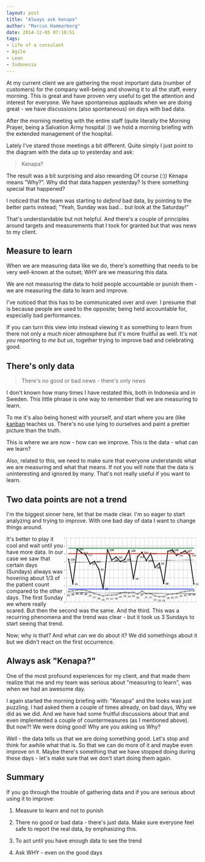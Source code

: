 ```yaml
---
layout: post
title: "Always ask kenapa"
author: "Marcus Hammarberg"
date: 2014-12-05 07:10:51
tags:
- Life of a consulant
- Agile
- Lean
- Indonesia
---
```

At my current client we are gathering the most important data (number of customers) for the company well-being and showing it to all the staff, every morning. This is great and have proven very useful to get the attention and interest for everyone.
We have spontaneous applauds when we are doing great - we have discussions (also spontaneous) on days with bad data.

After the morning meeting with the entire staff (quite literally the Morning Prayer, being a Salvation Army hospital :)) we hold a morning briefing with the extended management of the hospital.

Lately I've stared those meetings a bit different. Quite simply I just point to the diagram with the data up to yesterday and ask:
<blockquote>Kenapa?</blockquote>
The result was a bit surprising and also rewarding
<a name='more'></a>
Of course (:)) Kenapa means "Why?". Why did that data happen yesterday? Is there something special that happened?

I noticed that the team was starting to _defend_ bad data, by pointing to the better parts instead; "Yeah, Sunday was bad... but look at the Saturday!"

That's understandable but not helpful. And there's a couple of principles around targets and measurements that I took for granted but that was news to my client.

## Measure to learn
When we are measuring data like we do, there's something that needs to be very well-known at the outset; WHY are we measuring this data.

We are not measuring the data to hold people accountable or punish them - we are measuring the data to learn and improve.

I've noticed that this has to be communicated over and over. I presume that is because people are used to the opposite; being held accountable for, especially bad performances.

If you can turn this view into instead viewing it as something to learn from there not only a much nicer atmosphere but it's more fruitful as well. It's not _you_ reporting to _me_ but _us_, together trying to improve bad and celebrating good.

## There's only data
<blockquote>There's no good or bad news - there's only news</blockquote>
I don't known how many times I have restated this, both in Indonesia and in Sweden. This little phrase is one way to remember that we are measuring to learn.

To me it's also being honest with yourself, and start where you are (like [kanban](http://bit.ly/theKanbanBook) teaches us. There's no use lying to ourselves and paint a prettier picture than the truth.

This is where we are now - how can we improve. This is the data - what can we learn?

Also, related to this, we need to make sure that everyone understands what we are measuring and what that means. If not you will note that the data is uninteresting and ignored by many. That's not really useful if you want to learn.

## Two data points are not a trend
I'm the biggest sinner here, let that be made clear. I'm so eager to start analyzing and trying to improve. With one bad day of data I want to change things around.

<img src="/img/monthlydiagram.jpg" width="70%" style="float:right" />
 It's better to play it cool and wait until you have more data. In our case we saw that certain days (Sundays) always was hovering about 1/3 of the patient count compared to the other days.
The first Sunday we where really scared. But then the second was the same. And the third. This was a recurring phenomena and the trend was clear - but it took us 3 Sundays to start seeing that trend.

Now; why is that? And what can we do about it? We did somethings about it but we didn't react on the first occurrence.

## Always ask "Kenapa?"
One of the most profound experiences for my client, and that made them realize that me and my team was serious about "measuring to learn", was when we had an awesome day.

I again started the morning briefing with: "Kenapa" and the looks was just puzzling. I had asked them a couple of times already, on bad days, Why we did as we did. And we have had some fruitful discussions about that and even implemented a couple of countermeasures (as I mentioned above). But now?! We were doing good! Why are you asking us Why?

Well - the data tells us that we are doing something good. Let's stop and think for awhile what that is. So that we can do more of it and maybe even improve on it. Maybe there's something that we have stopped doing during these days - let's make sure that we don't start doing them again.

## Summary
If you go through the trouble of gathering data and if you are serious about using it to improve:

1. Measure to learn and not to punish

2. There no good or bad data - there's just data. Make sure everyone feel safe to report the real data, by emphasizing this.

3. To act until you have enough data to see the trend

4. Ask WHY - even on the good days
